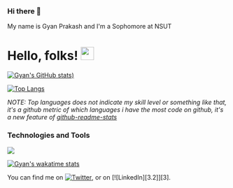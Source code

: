 ### Hi there 👋

My name is Gyan Prakash and I'm a Sophomore at NSUT

# Hello, folks! <img src="https://raw.githubusercontent.com/gyanprakash0221/gyanprakash0221/master/wave.gif" width="30px">


<!--
**gyanprakash0221/gyanprakash0221** is a ✨ _special_ ✨ repository because its `README.md` (this file) appears on your GitHub profile.

Here are some ideas to get you started:

- 🔭 I’m currently working on 
- 🌱 I’m currently learning Bioinformatics, MERN and Flutter
- 👯 I’m looking to collaborate on Web and App Development projects
- 🤔 I’m looking for help with CyberSecurity and MERN stack.
- 💬 Ask me about 
- 📫 How to reach me: ...
- 😄 Pronouns: ...
- ⚡ Fun fact: ...
-->


[![Gyan's GitHub stats](https://github-readme-stats.vercel.app/api?username=gyanprakash0221&show_icons=true&theme=radical))](https://github.com/gyanprakash0221/github-readme-stats)

[![Top Langs](https://github-readme-stats.vercel.app/api/top-langs/?username=gyanprakash0221)](https://github.com/gyanprakash0221/github-readme-stats)

*NOTE: Top languages does not indicate my skill level or something like that, it's a github metric of which languages i have the most code on github, it's a new feature of [github-readme-stats](https://github.com/gyanprakash0221/github-readme-stats)*

### Technologies and Tools

![](https://img.shields.io/badge/<OS>-<Linux>-informational?style=flat&logo=<LOGO_NAME>&logoColor=white&color=2bbc8a)

[![Gyan's wakatime stats](https://github-readme-stats.vercel.app/api/wakatime?username=gyanprakash0221)](https://github.com/gyanprakash0221/github-readme-stats)

<!-- Actual text -->

You can find me on [![Twitter][1.2]][1], or on [![LinkedIn][3.2]][3].

<!-- Icons -->

[1.2]: http://i.imgur.com/wWzX9uB.png (twitter icon without padding)
[2.2]: https://raw.githubusercontent.com/gyanprakash0221/gyanprakash0221/master/linkedin-3-16.png (LinkedIn icon without padding)

<!-- Links to your social media accounts -->

[1]: https://twitter.com/TarunKsingh2102
[2]: https://www.linkedin.com/in/gyanprakash-/
